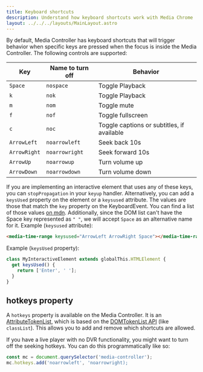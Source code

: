 ```yaml
---
title: Keyboard shortcuts
description: Understand how keyboard shortcuts work with Media Chrome
layout: ../../../layouts/MainLayout.astro
---
```


By default, Media Controller has keyboard shortcuts that will trigger behavior when specific keys are pressed when the focus is inside the Media Controller.
The following controls are supported:

| Key     | Name to turn off | Behavior |
|---------|------------------|----------|
| `Space` | `nospace`        | Toggle Playback |
| `k`     | `nok`            | Toggle Playback |
| `m`     | `nom`            | Toggle mute |
| `f`     | `nof`            | Toggle fullscreen |
| `c`     | `noc`            | Toggle captions or subtitles, if available |
| `ArrowLeft`       | `noarrowleft`    | Seek back 10s |
| `ArrowRight`       | `noarrowright`   | Seek forward 10s |
| `ArrowUp`       | `noarrowup`   | Turn volume up |
| `ArrowDown`       | `noarrowdown`   | Turn volume down |

If you are implementing an interactive element that uses any of these keys, you can `stopPropagation` in your `keyup` handler. Alternatively, you can add a `keysUsed` property on the element or a `keysused` attribute. The values are those that match the `key` property on the KeyboardEvent. You can find a list of those values [on mdn](https://developer.mozilla.org/en-US/docs/Web/API/UI_Events/Keyboard_event_key_values). Additionally, since the DOM list can't have the Space key represented as `" "`, we will accept `Space` as an alternative name for it.
Example (`keysused` attribute):

```html
<media-time-range keysused="ArrowLeft ArrowRight Space"></media-time-range>
```

Example (`keysUsed` property):

```js
class MyInteractiveElement extends globalThis.HTMLElement {
  get keysUsed() {
    return ['Enter', ' '];
  }
}
```

## hotkeys property

A `hotkeys` property is available on the Media Controller. It is an [AttributeTokenList](https://github.com/muxinc/media-chrome/blob/main/src/js/utils/attribute-token-list.ts), which is based on the [DOMTokenList API](https://developer.mozilla.org/en-US/docs/Web/API/DOMTokenList) (like `classList`). This allows you to add and remove which shortcuts are allowed.

If you have a live player with no DVR functionality, you might want to turn off the seeking hotkeys. You can do this programmatically like so:

```js
const mc = document.querySelector('media-controller');
mc.hotkeys.add('noarrowleft', 'noarrowright);
```
